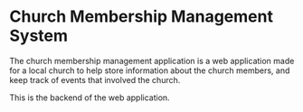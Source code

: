 # Church Membership Management System
The church membership management application is a web application made for a local church to help store information about the church members, and keep track of events that involved the church.

This is the backend of the web application.
